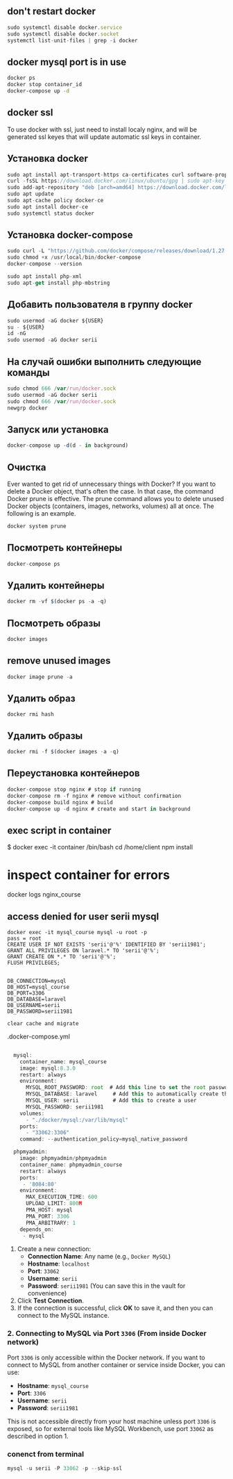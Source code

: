 ## don't restart docker
```javascript
sudo systemctl disable docker.service
sudo systemctl disable docker.socket
systemctl list-unit-files | grep -i docker
```

## docker mysql port is in use
``` bash
docker ps
docker stop container_id
docker-compose up -d
```

## docker ssl
To use docker with ssl, just need to install localy nginx, and will be generated ssl keyes
that will update automatic ssl keys in container.

## Установка docker

```javascript
sudo apt install apt-transport-https ca-certificates curl software-properties-common
curl -fsSL https://download.docker.com/linux/ubuntu/gpg | sudo apt-key add -
sudo add-apt-repository "deb [arch=amd64] https://download.docker.com/linux/ubuntu focal stable"
sudo apt update
sudo apt-cache policy docker-ce
sudo apt install docker-ce
sudo systemctl status docker
```

## Установка docker-compose

```javascript
sudo curl -L "https://github.com/docker/compose/releases/download/1.27.4/docker-compose-$(uname -s)-$(uname -m)" -o /usr/local/bin/docker-compose
sudo chmod +x /usr/local/bin/docker-compose
docker-compose --version

sudo apt install php-xml
sudo apt-get install php-mbstring
```

## Добавить пользователя в группу docker

```javascript
sudo usermod -aG docker ${USER}
su - ${USER}
id -nG
sudo usermod -aG docker serii
```

## На случай ошибки выполнить следующие команды

```javascript
sudo chmod 666 /var/run/docker.sock
sudo usermod -aG docker serii
sudo chmod 666 /var/run/docker.sock
newgrp docker
```

## Запуск или установка

```javascript
docker-compose up -d(d - in background)
```

## Очистка
Ever wanted to get rid of unnecessary things with Docker? If you want to delete a Docker object, that's often the case. In that case, the command Docker prune is effective. The prune command allows you to delete unused Docker objects (containers, images, networks, volumes) all at once. The following is an example.
```javascript
docker system prune
```

## Посмотреть контейнеры

```javascript
docker-compose ps
```

## Удалить контейнеры

```javascript
docker rm -vf $(docker ps -a -q)
```

## Посмотреть образы

```javascript
docker images
```
## remove unused images
```javascript
docker image prune -a
```

## Удалить образ
```
docker rmi hash
```

## Удалить образы

```javascript
docker rmi -f $(docker images -a -q)
```

## Переустановка контейнеров

```javascript
docker-compose stop nginx # stop if running
docker-compose rm -f nginx # remove without confirmation
docker-compose build nginx # build
docker-compose up -d nginx # create and start in background
```

## exec script in container

$ docker exec -it container /bin/bash
cd /home/client
npm install

# inspect container for errors
docker logs nginx_course


## access denied for user serii mysql
```
docker exec -it mysql_course mysql -u root -p
pass = root
CREATE USER IF NOT EXISTS 'serii'@'%' IDENTIFIED BY 'serii1981';
GRANT ALL PRIVILEGES ON laravel.* TO 'serii'@'%';
GRANT CREATE ON *.* TO 'serii'@'%';
FLUSH PRIVILEGES;


DB_CONNECTION=mysql
DB_HOST=mysql_course
DB_PORT=3306
DB_DATABASE=laravel
DB_USERNAME=serii
DB_PASSWORD=serii1981

clear cache and migrate
```
.docker-compose.yml
```javascript

  mysql:
    container_name: mysql_course
    image: mysql:8.3.0
    restart: always
    environment:
      MYSQL_ROOT_PASSWORD: root  # Add this line to set the root password
      MYSQL_DATABASE: laravel     # Add this to automatically create the 'laravel' database
      MYSQL_USER: serii           # Add this to create a user
      MYSQL_PASSWORD: serii1981
    volumes:
      - "./docker/mysql:/var/lib/mysql"
    ports:
      - "33062:3306"
    command: --authentication_policy=mysql_native_password

  phpmyadmin:
    image: phpmyadmin/phpmyadmin
    container_name: phpmyadmin_course
    restart: always
    ports:
     - '8084:80'
    environment:
      MAX_EXECUTION_TIME: 600
      UPLOAD_LIMIT: 800M
      PMA_HOST: mysql
      PMA_PORT: 3306
      PMA_ARBITRARY: 1
    depends_on:
     - mysql
```

1. Create a new connection:
    - **Connection Name**: Any name (e.g., `Docker MySQL`)
    - **Hostname**: `localhost`
    - **Port**: `33062`
    - **Username**: `serii`
    - **Password**: `serii1981` (You can save this in the vault for convenience)
2. Click **Test Connection**.
3. If the connection is successful, click **OK** to save it, and then you can connect to the MySQL instance.

### 2\. **Connecting to MySQL via Port `3306` (From inside Docker network)**

Port `3306` is only accessible within the Docker network. If you want to connect to MySQL from another container or service inside Docker, you can use:

- **Hostname**: `mysql_course`
- **Port**: `3306`
- **Username**: `serii`
- **Password**: `serii1981`

This is not accessible directly from your host machine unless port `3306` is exposed, so for external tools like MySQL Workbench, use port `33062` as described in option 1.

### conenct from terminal
```javascript
mysql -u serii -P 33062 -p --skip-ssl
```
